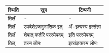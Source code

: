 | स्थिति | सूत्र | टिप्पणी |
| ----- | ------- | ------ |
| तिलँ | - | - |
| तिलँ | उपदेशेऽजनुनासिक इत् | अँ-इत्यस्य इत्संज्ञा |
| तिलँ | शेषात् कर्तरि परस्मैपदम् | इति परस्मैपदम् |
| तिल् | तस्य लोपः | इत्संज्ञकस्य लोपः |
